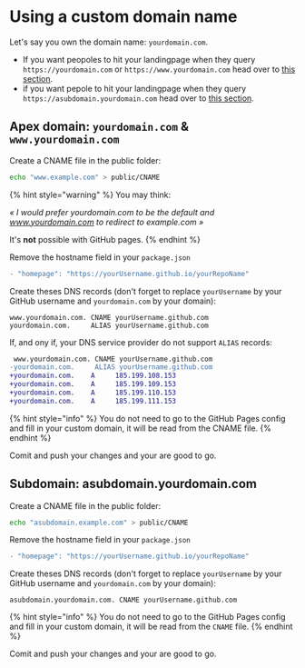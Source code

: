 # Using a custom domain name

Let's say you own the domain name: `yourdomain.com`.

* If you want peopoles to hit your landingpage when they query `https://yourdomain.com` or `https://www.yourdomain.com` head over to [this section](using-a-custom-domain-name-1.md#apex-domain-yourdomain.com-and-www.yourdomain.com).
* if you want pepole to hit your landingpage when they query `https://asubdomain.yourdomain.com` head over to [this section](using-a-custom-domain-name-1.md#subdomain-mysubdomain.yourdomain.com).

## Apex domain: `yourdomain.com` & `www.yourdomain.com`

Create a CNAME file in the public folder:&#x20;

```bash
echo "www.example.com" > public/CNAME
```

{% hint style="warning" %}
You may think:

_« I would prefer yourdomain.com to be the default and www.yourdomain.com to redirect to example.com »_

It's **not** possible with GitHub pages.
{% endhint %}

Remove the hostname field in your `package.json`

```diff
- "homepage": "https://yourUsername.github.io/yourRepoName"
```

Create theses DNS records (don't forget to replace `yourUsername` by your GitHub username and `yourdomain.com` by your domain): &#x20;

```
www.yourdomain.com. CNAME yourUsername.github.com
yourdomain.com.     ALIAS yourUsername.github.com
```

If, and ony if, your DNS service provider do not support `ALIAS` records:

```diff
 www.yourdomain.com. CNAME yourUsername.github.com
-yourdomain.com.     ALIAS yourUsername.github.com
+yourdomain.com.    A     185.199.108.153
+yourdomain.com.    A     185.199.109.153
+yourdomain.com.    A     185.199.110.153
+yourdomain.com.    A     185.199.111.153
```

{% hint style="info" %}
You do not need to go to the GitHub Pages config and fill in your custom domain, it will be read from the CNAME file.
{% endhint %}

Comit and push your changes and your are good to go.

## Subdomain: asubdomain.yourdomain.com

Create a CNAME file in the public folder:&#x20;

```bash
echo "asubdomain.example.com" > public/CNAME
```

Remove the hostname field in your `package.json`

```diff
- "homepage": "https://yourUsername.github.io/yourRepoName"
```

Create theses DNS records (don't forget to replace `yourUsername` by your GitHub username and `yourdomain.com` by your domain): &#x20;

```
asubdomain.yourdomain.com. CNAME yourUsername.github.com
```

{% hint style="info" %}
You do not need to go to the GitHub Pages config and fill in your custom domain, it will be read from the `CNAME` file.
{% endhint %}

Comit and push your changes and your are good to go.
